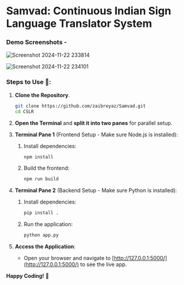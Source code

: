 # Samvad: Continuous Indian Sign Language Translator System

### Demo Screenshots -

![Screenshot 2024-11-22 233814](https://github.com/user-attachments/assets/550562b7-cedf-4d8e-8eb0-b0f55cbaab48)

![Screenshot 2024-11-22 234101](https://github.com/user-attachments/assets/04f7dece-1d88-4c34-9595-b63a13b594bb)



### Steps to Use 🤝:

1. **Clone the Repository**.
   ```bash
   git clone https://github.com/zaibreyaz/Samvad.git
   cd CSLR
   ```

2. **Open the Terminal** and **split it into two panes** for parallel setup.

3. **Terminal Pane 1** (Frontend Setup - Make sure Node.js is installed):
   1. Install dependencies:
      ```bash
      npm install
      ```
   2. Build the frontend:
      ```bash
      npm run build
      ```

4. **Terminal Pane 2** (Backend Setup - Make sure Python is installed):
   1. Install dependencies:
      ```bash
      pip install .
      ```
   2. Run the application:
      ```bash
      python app.py
      ```

5. **Access the Application**:
   - Open your browser and navigate to [http://127.0.0.1:5000/](http://127.0.0.1:5000/) to see the live app.

**Happy Coding!** 🚀

